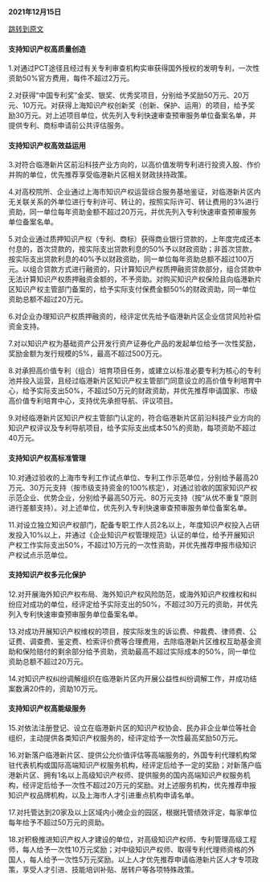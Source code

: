 **2021年12月15日**

[跳转到原文](https://www.shanghai.gov.cn/zdqylgxpq/20230423/b6ae077a78154efbb11f40448242486b.html)

#### 支持知识产权高质量创造

1.对通过PCT途径且经过有关专利审查机构实审获得国外授权的发明专利，一次性资助50%官方费用，每件不超过2万元。

2.对获得“中国专利奖”金奖、银奖、优秀奖项目，分别给予奖励50万元、20万元、10万元。对获得上海知识产权创新奖（创新、保护、运用）的项目，给予奖励30万元。对上述项目单位，优先列入专利快速审查预审服务单位备案名单，并提供专利、商标申请前公共评估服务。

#### 支持知识产权高效益运用

3.对符合临港新片区前沿科技产业方向的，以高价值发明专利进行投资入股、作价并购的单位，优先推荐享受临港新片区相关财政扶持政策。

4.对高校院所、企业通过上海市知识产权运营综合服务基地鉴证，对临港新片区内无关联关系的外单位进行专利许可、转让的，按照实际许可、转让费用的3%进行资助，同一单位每年资助金额不超过20万元，并优先列入专利快速审查预审服务单位备案名单。

5.对企业通过质押知识产权（专利、商标）获得商业银行贷款的，上年度完成还本付息的，首次贷款的，按实际支出贷款利息的50%予以财政资助；非首次贷款，按实际支出贷款利息的40%予以财政资助，同一单位每年资助总额不超过100万元。以组合贷款方式进行融资的，只计算知识产权质押融资贷款部分，组合贷款中无法计算知识产权质押融资金额的，不予资助。对购买知识产权保险且向临港新片区知识产权主管部门备案的，给予实际支付保费金额50%的财政资助，同一单位资助总额不超过20万元。

6.对企业办理知识产权质押融资的，经评定优先给予临港新片区企业信贷风险补偿资金支持。

7.对以知识产权为基础资产公开发行资产证券化产品的发起单位给予一次性奖励，奖励金额为发行规模的5%，最高不超过500万元。

8.对承担高价值专利（组合）培育项目任务，或建立以标准必要专利为核心的专利池并投入运营，且经过临港新片区知识产权主管部门同意设立的高价值专利培育中心，给予实际支出50%，不超过50万元的财政资助，并优先推荐申请国家、市级高价值专利培育中心，支持优先承担导航、评议项目。

9.对经临港新片区知识产权主管部门认定的，符合临港新片区前沿科技产业方向的知识产权评议及专利导航项目，给予实际支出成本50%的资助，每项资助不超过40万元。

#### 支持知识产权高标准管理

10.对通过验收的上海市专利工作试点单位、专利工作示范单位，分别给予最高20万元、30万元支持（按市级支持资金的100%核定），对通过验收的国家知识产权示范企业、优势企业，分别给予最高50万元、80万元支持（按“从优不重复”原则进行差额支持）。对上述单位，优先列入专利快速审查预审服务单位备案名单。

11.对设立独立知识产权部门，配备专职工作人员2名以上，年度知识产权投入占研发投入10%以上，并通过《企业知识产权管理规范》认证的单位，给予开展知识产权工作实际支出50%，不超过10万元的一次性资助，并优先推荐申报市级知识产权试点示范单位。

#### 支持知识产权多元化保护

12.对开展海外知识产权布局、海外知识产权风险防范，或海外知识产权维权和纠纷应对成功的单位，经评定给予实际支出的50%，不超过30万元的资助，并优先列入专利快速审查预审服务单位备案名单。

13.对成功开展知识产权维权的项目，按实际发生的诉讼费、仲裁费、律师费、公证费、调查费、鉴定费、检索评价费等合理费用，去除临港新片区维权互助基金资助和保险赔付的剩余部分给予资助，资助最高不超过实际成本的50%，同一单位资助总额不超过20万元。

14.对知识产权纠纷调解组织在临港新片区内开展公益性纠纷调解工作，并成功结案数满20件的，资助10万元。

#### 支持知识产权高能级服务

15.对依法注册登记、设立在临港新片区的知识产权协会、民办非企业单位等社会组织，主动提供各类知识产权服务的，经评定给予一次性最高奖励50万元。

16.对新落户临港新片区、提供公允价值评估等高端服务的，外国专利代理机构常驻代表机构或国际高端知识产权服务机构，经评定后给予一定的奖励；对新落户临港新片区、拥有1名以上高级知识产权师、提供服务的国内高端知识产权服务机构，经评定后给予一次性不超过20万元的奖励。对上述服务机构，优先推荐申报知识产权品牌机构，以及上海市人才引进重点机构申请名单。

17.对托管达到20家及以上区域内小微企业的园区，根据托管绩效评定，每家单位每年给予不超过50万元的资助。

18.对积极推进知识产权人才建设的单位，对高级知识产权师、专利管理高级工程师，每人给予一次性10万元奖励；对中级知识产权师、取得专利代理师资格的外国人，每人给予一次性5万元奖励。以上人才优先推荐申请临港新片区人才专项政策，享受人才引进、技能培训补贴、居转户等各项特殊政策。